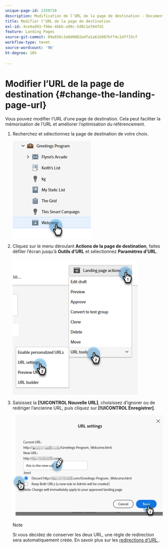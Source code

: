 ```yaml
---
unique-page-id: 2359738
description: Modification de l’URL de la page de destination - Documents Marketo - Documentation du produit
title: Modifier l’URL de la page de destination
exl-id: 4ce9ad93-f90e-4bbb-a90c-5d0c1e764fd1
feature: Landing Pages
source-git-commit: 09a656c3a0d0002edfa1a61b987bff4c1dff33cf
workflow-type: tm+mt
source-wordcount: '96'
ht-degree: 10%

---
```


# Modifier l’URL de la page de destination {#change-the-landing-page-url}

Vous pouvez modifier l’URL d’une page de destination. Cela peut faciliter la mémorisation de l’URL et améliorer l’optimisation du référencement.

1. Recherchez et sélectionnez la page de destination de votre choix.

   ![](assets/change-the-landing-page-url-1.png)

1. Cliquez sur le menu déroulant **Actions de la page de destination**, faites défiler l’écran jusqu’à **Outils d’URL** et sélectionnez **Paramètres d’URL**.

   ![](assets/change-the-landing-page-url-2.png)

1. Saisissez la **[!UICONTROL Nouvelle URL]**, choisissez d’ignorer ou de rediriger l’ancienne URL, puis cliquez sur **[!UICONTROL Enregistrer]**.

   ![](assets/change-the-landing-page-url-3.png)

   >[!NOTE]
   >
   >Si vous décidez de conserver les deux URL, une règle de redirection sera automatiquement créée. En savoir plus sur les [ redirections d’URL ](/help/marketo/product-docs/demand-generation/landing-pages/personalizing-landing-pages/redirect-a-url-path.md).

